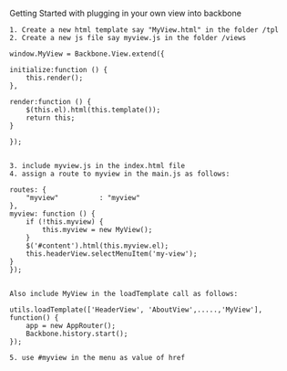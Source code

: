 Getting Started with plugging in your own view into backbone



    1. Create a new html template say "MyView.html" in the folder /tpl
    2. Create a new js file say myview.js in the folder /views

    window.MyView = Backbone.View.extend({

    initialize:function () {
        this.render();
    },

    render:function () {
        $(this.el).html(this.template());
        return this;
    }
    
    });


    3. include myview.js in the index.html file
    4. assign a route to myview in the main.js as follows:
    
    routes: {
        "myview"          : "myview"
    },
    myview: function () {
        if (!this.myview) {
            this.myview = new MyView();
        }
        $('#content').html(this.myview.el);
        this.headerView.selectMenuItem('my-view');
    }
    });
    
    
    Also include MyView in the loadTemplate call as follows:
    
    utils.loadTemplate(['HeaderView', 'AboutView',.....,'MyView'], function() {
        app = new AppRouter();
        Backbone.history.start();
    });
    
    5. use #myview in the menu as value of href



